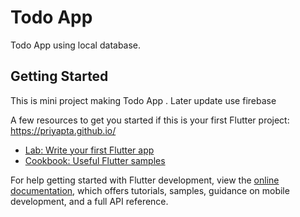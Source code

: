 # Todo App

Todo App using local database.

## Getting Started

This is mini project making Todo App .
Later update use firebase 

A few resources to get you started if this is your first Flutter project:
https://priyapta.github.io/
- [Lab: Write your first Flutter app](https://docs.flutter.dev/get-started/codelab)
- [Cookbook: Useful Flutter samples](https://docs.flutter.dev/cookbook)

For help getting started with Flutter development, view the
[online documentation](https://docs.flutter.dev/), which offers tutorials,
samples, guidance on mobile development, and a full API reference.
